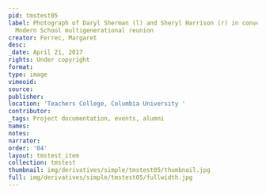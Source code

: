 ```yaml
---
pid: tmstest05
label: Photograph of Daryl Sherman (l) and Sheryl Harrison (r) in conversation at
  Modern School multigenerational reunion
creator: Ferrec, Margaret
desc:
_date: April 21, 2017
rights: Under copyright
format:
type: image
vimeoid:
source:
publisher:
location: 'Teachers College, Columbia University '
contributor:
_tags: Project documentation, events, alumni
names:
notes:
narrator:
order: '04'
layout: tmstest_item
collection: tmstest
thumbnail: img/derivatives/simple/tmstest05/thumbnail.jpg
full: img/derivatives/simple/tmstest05/fullwidth.jpg
---
```

